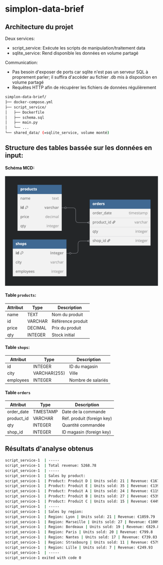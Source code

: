 # simplon-data-brief

## Architecture du projet

Deux services:
- script_service: Exécute les scripts de manipulation/traitement data
- sqlite_service: Rend disponible les données en volume partagé

Communication:
- Pas besoin d'exposer de ports car sqlite n'est pas un serveur SQL à proprement parler; il suffira d'accéder au fichier .db mis à disposition en volume partagé
- Requêtes HTTP afin de récupérer les fichiers de données régulièrement

```bash
simplon-data-brief/
├── docker-compose.yml
├── script_service/
│   ├── Dockerfile
│   ├── schema.sql
│   ├── main.py
│   └── ...
└── shared_data/ (=sqlite_service, volume monté)
```

## Structure des tables bassée sur les données en input:

#### Schéma MCD:
![Database schema]('../../mcd.png)


#### Table `products`:
| Attribut | Type | Description |
| ------ | ------ | ------ |
| name | TEXT | Nom du produit |
| id | VARCHAR | Référence produit |
| price | DECIMAL | Prix du produit |
| qty | INTEGER | Stock initial |

#### Table `shops`:
| Attribut | Type | Description |
| ------ | ------ | ------ |
| id | INTEGER | ID du magasin |
| city | VARCHAR(255) | Ville |
| employees | INTEGER | Nombre de salariés |

#### Table `orders`
| Attribut | Type | Description |
| ------ | ------ | ------ |
| order_date | TIMESTAMP | Date de la commande |
| product_id | VARCHAR | Réf. produit (foreign key) |
| qty | INTEGER | Quantité commandée |
| shop_id | INTEGER | ID magasin (foreign key) |

## Résultats d'analyse obtenus

```bash
script_service-1  | -----
script_service-1  | Total revenue: 5268.78
script_service-1  | -----
script_service-1  | Sales by product:
script_service-1  | Product: Produit D | Units sold: 21 | Revenue: €1679.79
script_service-1  | Product: Produit E | Units sold: 35 | Revenue: €1399.65
script_service-1  | Product: Produit A | Units sold: 24 | Revenue: €1199.76
script_service-1  | Product: Produit B | Units sold: 27 | Revenue: €539.73
script_service-1  | Product: Produit C | Units sold: 15 | Revenue: €449.85
script_service-1  | -----
script_service-1  | Sales by region:
script_service-1  | Region: Lyon | Units sold: 21 | Revenue: €1059.79
script_service-1  | Region: Marseille | Units sold: 27 | Revenue: €1009.73
script_service-1  | Region: Bordeaux | Units sold: 19 | Revenue: €829.81
script_service-1  | Region: Paris | Units sold: 20 | Revenue: €799.8
script_service-1  | Region: Nantes | Units sold: 17 | Revenue: €739.83
script_service-1  | Region: Strasbourg | Units sold: 11 | Revenue: €579.89
script_service-1  | Region: Lille | Units sold: 7 | Revenue: €249.93
script_service-1  | -----
script_service-1 exited with code 0
```